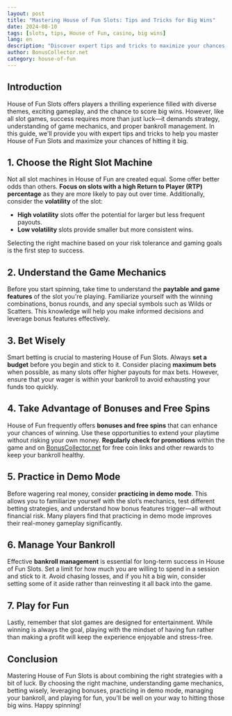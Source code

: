 ```yaml
---
layout: post  
title: "Mastering House of Fun Slots: Tips and Tricks for Big Wins"  
date: 2024-08-10  
tags: [slots, tips, House of Fun, casino, big wins]  
lang: en  
description: "Discover expert tips and tricks to maximize your chances of winning big on House of Fun Slots."  
author: BonusCollector.net  
category: house-of-fun
---
```


## Introduction

House of Fun Slots offers players a thrilling experience filled with diverse themes, exciting gameplay, and the chance to score big wins. However, like all slot games, success requires more than just luck—it demands strategy, understanding of game mechanics, and proper bankroll management. In this guide, we'll provide you with expert tips and tricks to help you master House of Fun Slots and maximize your chances of hitting it big.

## 1. Choose the Right Slot Machine

Not all slot machines in House of Fun are created equal. Some offer better odds than others. **Focus on slots with a high Return to Player (RTP) percentage** as they are more likely to pay out over time. Additionally, consider the **volatility** of the slot: 
- **High volatility** slots offer the potential for larger but less frequent payouts.
- **Low volatility** slots provide smaller but more consistent wins.

Selecting the right machine based on your risk tolerance and gaming goals is the first step to success.

## 2. Understand the Game Mechanics

Before you start spinning, take time to understand the **paytable and game features** of the slot you're playing. Familiarize yourself with the winning combinations, bonus rounds, and any special symbols such as Wilds or Scatters. This knowledge will help you make informed decisions and leverage bonus features effectively.

## 3. Bet Wisely

Smart betting is crucial to mastering House of Fun Slots. Always **set a budget** before you begin and stick to it. Consider placing **maximum bets** when possible, as many slots offer higher payouts for max bets. However, ensure that your wager is within your bankroll to avoid exhausting your funds too quickly.

## 4. Take Advantage of Bonuses and Free Spins

House of Fun frequently offers **bonuses and free spins** that can enhance your chances of winning. Use these opportunities to extend your playtime without risking your own money. **Regularly check for promotions** within the game and on [BonusCollector.net](https://bonuscollector.net/house-of-fun-free-coins/) for free coin links and other rewards to keep your bankroll healthy.

## 5. Practice in Demo Mode

Before wagering real money, consider **practicing in demo mode**. This allows you to familiarize yourself with the slot’s mechanics, test different betting strategies, and understand how bonus features trigger—all without financial risk. Many players find that practicing in demo mode improves their real-money gameplay significantly.

## 6. Manage Your Bankroll

Effective **bankroll management** is essential for long-term success in House of Fun Slots. Set a limit for how much you are willing to spend in a session and stick to it. Avoid chasing losses, and if you hit a big win, consider setting some of it aside rather than reinvesting it all back into the game.

## 7. Play for Fun

Lastly, remember that slot games are designed for entertainment. While winning is always the goal, playing with the mindset of having fun rather than making a profit will keep the experience enjoyable and stress-free.

## Conclusion

Mastering House of Fun Slots is about combining the right strategies with a bit of luck. By choosing the right machine, understanding game mechanics, betting wisely, leveraging bonuses, practicing in demo mode, managing your bankroll, and playing for fun, you'll be well on your way to hitting those big wins. Happy spinning!
